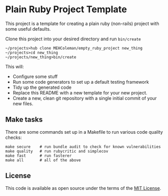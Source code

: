 # Plain Ruby Project Template

This project is a template for creating a plain ruby (non-rails) project with
some useful defaults.

Clone this project into your desired directory and run `bin/create`
~~~
~/projects>hub clone MEHColeman/empty_ruby_project new_thing
~/projects>cd new_thing
~/projects/new_thing>bin/create
~~~

This will:
  * Configure some stuff
  * Run some code generators to set up a default testing framework
  * Tidy up the generated code
  * Replace this README with a new template for your new project.
  * Create a new, clean git repository with a single initial commit of your new
    files.

## Make tasks
There are some commands set up in a Makefile to run various code quality
checks:
~~~
make secure    # run bundle audit to check for known vulnerabilities
make quality   # run rubycritic and simplecov
make fast      # run fasterer
make all       # all of the above
~~~

## License

This code is available as open source under the terms of the [MIT License](http://opensource.org/licenses/MIT).
